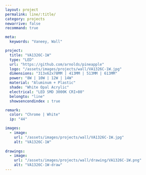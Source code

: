```yaml
---
layout: project
permalink: line/:title/
category: projects
newarrive: false
recommand: true

meta:
  keywords: "Vaneey, Wall"

project:
  title: "VA1326C-1W"
  type: "LED"
  url: "https://github.com/arnolds/pineapple"
  logo: "/assets/images/projects/wall/VA1326C-1W.jpg"
  dimensions: "313x62x78MM | 413MM | 513MM | 613MM"
  power: "8W | 10W | 12W | 14W"
  material: "Aluminum + Plastic"
  shade: "White Opal Acrylic"
  electrical: "LED SMD 3000K CRI>80"
  belongto: "line"
  showsencondindex : true

remark:
  color: "Chrome | White"
  ip: "44"

images:
  - image:
    url: "/assets/images/projects/wall/VA1326C-1W.jpg"
    alt: "VA1326C-1W"
    
drawings:
  - image:
    url: "/assets/images/projects/wall/drawing/VA1326C-1W.png"
    alt: "VA1326C-1W-draw"
---
```

